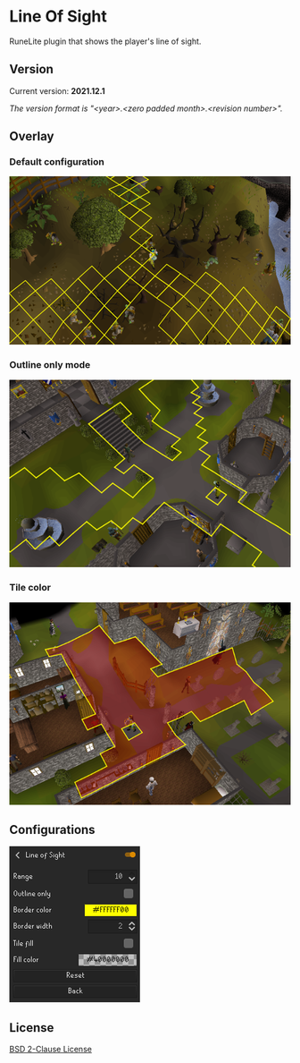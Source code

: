 # Line Of Sight
RuneLite plugin that shows the player's line of sight.

## Version
Current version: **2021.12.1**

*The version format is &quot;&lt;year&gt;.&lt;zero padded month&gt;.&lt;revision number&gt;&quot;.*

## Overlay
### Default configuration
![Line of sight overlay](resources/overlay.png)

### Outline only mode
![Outline only mode](resources/outline.png)

### Tile color
![Tile color](resources/fill.png)

## Configurations
![Configurations](resources/configurations.png)

## License
[BSD 2-Clause License](LICENSE)
